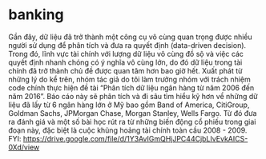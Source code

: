 # banking
Gần đây, dữ liệu đã trở thành một công cụ vô cùng quan trọng được nhiều người sử
dụng để phân tích và đưa ra quyết định (data-driven decision). Trong đó, lĩnh vực tài chính
với lượng dữ liệu vô cùng đồ sộ và việc các quyết định nhanh chóng có ý nghĩa vô cùng
lớn, do đó dữ liệu trong tài chính đã trở thành chủ đề được quan tâm hơn bao giờ hết.
Xuất phát từ những lý do kể trên, nhóm tác giả do tôi làm trưởng nhóm với trách nhiệm code chính thực hiện đề tài “Phân tích dữ liệu
ngân hàng từ năm 2006 đến năm 2016”. Báo cáo này sẽ phân tích và đi sâu tìm hiểu kỹ
hơn về những dữ liệu đã lấy từ 6 ngân hàng lớn ở Mỹ bao gồm Band of America, CitiGroup,
Goldman Sachs, JPMorgan Chase, Morgan Stanley, Wells Fargo. Từ đó đưa ra đánh giá
và một số bài học rút ra từ những biến động cổ phiếu trong giai đoạn này, đặc biệt là cuộc
khủng hoảng tài chính toàn cầu 2008 - 2009.
FYI: https://drive.google.com/file/d/1Y3AvIGmQHjJPC44CjbLIvEvkAICS-0Xd/view
